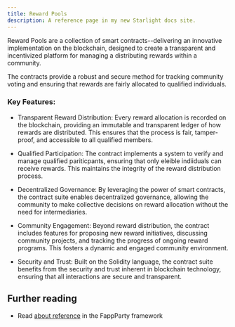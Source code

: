 ```yaml
---
title: Reward Pools
description: A reference page in my new Starlight docs site.
---
```


Reward Pools are a collection of smart contracts--delivering an innovative implementation on the blockchain, designed to create a transparent and incentivized platform for managing a distributing rewards within a community.

The contracts provide a robust and secure method for tracking community voting and ensuring that rewards are fairly allocated to qualified individuals.

### Key Features:

- Transparent Reward Distribution: Every reward allocation is recorded on the blockchain, providing an immutable and transparent ledger of how rewards are distributed. This ensures that the process is fair, tamper-proof, and accessible to all qualified members.

- Qualified Participation: The contract implements a system to verify and manage qualified pariticpants, ensuring that only eleible indiiduals can receive rewards. This maintains the integrity of the reward distribution process.

- Decentralized Governance: By leveraging the power of smart contracts, the contract suite enables decentralized governance, allowing the community to make collective decisions on reward allocation without the need for intermediaries.

- Community Engagement: Beyond reward distribution, the contract includes features for proposing new reward initiatives, discussing community projects, and tracking the progress of ongoing reward programs. This fosters a dynamic and engaged community environment.

- Security and Trust: Built on the Solidity language, the contract suite benefits from the security and trust inherent in blockchain technology, ensuring that all interactions are secure and transparent.

## Further reading

- Read [about reference](/) in the FappParty framework
